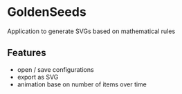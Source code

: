 # GoldenSeeds
Application to generate SVGs based on mathematical rules

## Features
- open / save configurations
- export as SVG
- animation base on number of items over time
